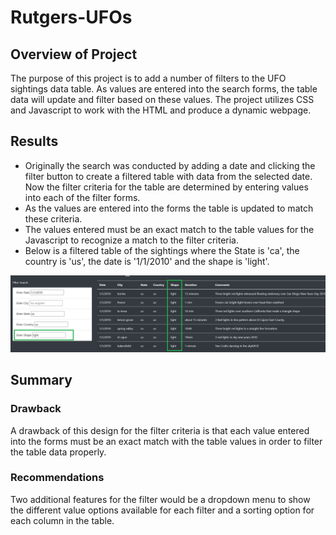 # Rutgers-UFOs

## Overview of Project

The purpose of this project is to add a number of filters to the UFO sightings data table. As values are entered into the search forms, the table data will 
update and filter based on these values. The project utilizes CSS and Javascript to work with the HTML and produce a dynamic webpage.

## Results

* Originally the search was conducted by adding a date and clicking the filter button to create a filtered table with data from the selected date. Now
the filter criteria for the table are determined by entering values into each of the filter forms.
* As the values are entered into the forms the table is updated to match these criteria.
* The values entered must be an exact match to the table values for the Javascript to recognize a match to the filter criteria. 
* Below is a filtered table of the sightings where the State is 'ca', the country is 'us', the date is '1/1/2010' and the shape is 'light'. 

![Filtered Search](/static/images/shapeSearch2.png "Filtered Search")

## Summary

### Drawback
A drawback of this design for the filter criteria is that each value entered into the forms must be an exact match with the table values in order to filter
the table data properly.

### Recommendations
Two additional features for the filter would be a dropdown menu to show the different value options available for each filter and a sorting option for each 
column in the table.
